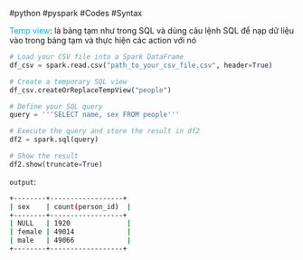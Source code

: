 #python  #pyspark #Codes #Syntax 

<font color="#00b0f0">Temp view</font>: là bảng tạm như trong SQL và dùng câu lệnh SQL để nạp dữ liệu vào trong bảng tạm và thực hiện các action với nó

```Python
# Load your CSV file into a Spark DataFrame
df_csv = spark.read.csv("path_to_your_csv_file.csv", header=True)

# Create a temporary SQL view
df_csv.createOrReplaceTempView("people")

# Define your SQL query
query = '''SELECT name, sex FROM people'''

# Execute the query and store the result in df2
df2 = spark.sql(query)

# Show the result
df2.show(truncate=True)
```

`output`:
```Bash
+--------+------------------+
| sex    | count(person_id)  |
+--------+------------------+
| NULL   | 1920              |
| female | 49014             |
| male   | 49066             |
+--------+------------------+
```